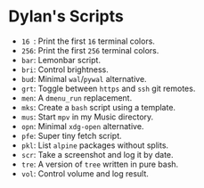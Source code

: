 # Dylan's Scripts

- `16 `:  Print the first `16` terminal colors.
- `256`: Print the first `256` terminal colors.
- `bar`: Lemonbar script.
- `bri`: Control brightness.
- `bud`: Minimal `wal`/`pywal` alternative.
- `grt`: Toggle between `https` and `ssh` git remotes.
- `men`: A `dmenu_run` replacement.
- `mks`: Create a `bash` script using a template.
- `mus`: Start `mpv` in my Music directory.
- `opn`: Minimal `xdg-open` alternative.
- `pfe`: Super tiny fetch script.
- `pkl`: List `alpine` packages without splits.
- `scr`: Take a screenshot and log it by date.
- `tre`: A version of `tree` written in pure bash.
- `vol`: Control volume and log result.
